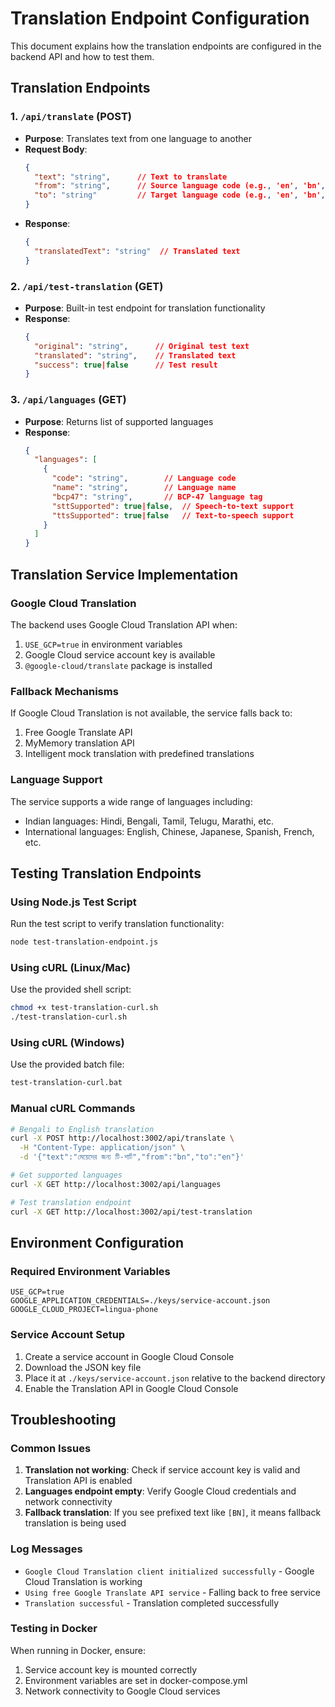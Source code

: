 # Translation Endpoint Configuration

This document explains how the translation endpoints are configured in the backend API and how to test them.

## Translation Endpoints

### 1. `/api/translate` (POST)
- **Purpose**: Translates text from one language to another
- **Request Body**:
  ```json
  {
    "text": "string",      // Text to translate
    "from": "string",      // Source language code (e.g., 'en', 'bn', 'hi')
    "to": "string"         // Target language code (e.g., 'en', 'bn', 'hi')
  }
  ```
- **Response**:
  ```json
  {
    "translatedText": "string"  // Translated text
  }
  ```

### 2. `/api/test-translation` (GET)
- **Purpose**: Built-in test endpoint for translation functionality
- **Response**:
  ```json
  {
    "original": "string",      // Original test text
    "translated": "string",    // Translated text
    "success": true|false      // Test result
  }
  ```

### 3. `/api/languages` (GET)
- **Purpose**: Returns list of supported languages
- **Response**:
  ```json
  {
    "languages": [
      {
        "code": "string",        // Language code
        "name": "string",        // Language name
        "bcp47": "string",       // BCP-47 language tag
        "sttSupported": true|false,  // Speech-to-text support
        "ttsSupported": true|false   // Text-to-speech support
      }
    ]
  }
  ```

## Translation Service Implementation

### Google Cloud Translation
The backend uses Google Cloud Translation API when:
1. `USE_GCP=true` in environment variables
2. Google Cloud service account key is available
3. `@google-cloud/translate` package is installed

### Fallback Mechanisms
If Google Cloud Translation is not available, the service falls back to:
1. Free Google Translate API
2. MyMemory translation API
3. Intelligent mock translation with predefined translations

### Language Support
The service supports a wide range of languages including:
- Indian languages: Hindi, Bengali, Tamil, Telugu, Marathi, etc.
- International languages: English, Chinese, Japanese, Spanish, French, etc.

## Testing Translation Endpoints

### Using Node.js Test Script
Run the test script to verify translation functionality:
```bash
node test-translation-endpoint.js
```

### Using cURL (Linux/Mac)
Use the provided shell script:
```bash
chmod +x test-translation-curl.sh
./test-translation-curl.sh
```

### Using cURL (Windows)
Use the provided batch file:
```cmd
test-translation-curl.bat
```

### Manual cURL Commands
```bash
# Bengali to English translation
curl -X POST http://localhost:3002/api/translate \
  -H "Content-Type: application/json" \
  -d '{"text":"মেয়েদের জন্য টি-শার্ট","from":"bn","to":"en"}'

# Get supported languages
curl -X GET http://localhost:3002/api/languages

# Test translation endpoint
curl -X GET http://localhost:3002/api/test-translation
```

## Environment Configuration

### Required Environment Variables
```env
USE_GCP=true
GOOGLE_APPLICATION_CREDENTIALS=./keys/service-account.json
GOOGLE_CLOUD_PROJECT=lingua-phone
```

### Service Account Setup
1. Create a service account in Google Cloud Console
2. Download the JSON key file
3. Place it at `./keys/service-account.json` relative to the backend directory
4. Enable the Translation API in Google Cloud Console

## Troubleshooting

### Common Issues
1. **Translation not working**: Check if service account key is valid and Translation API is enabled
2. **Languages endpoint empty**: Verify Google Cloud credentials and network connectivity
3. **Fallback translation**: If you see prefixed text like `[BN]`, it means fallback translation is being used

### Log Messages
- `Google Cloud Translation client initialized successfully` - Google Cloud Translation is working
- `Using free Google Translate API service` - Falling back to free service
- `Translation successful` - Translation completed successfully

### Testing in Docker
When running in Docker, ensure:
1. Service account key is mounted correctly
2. Environment variables are set in docker-compose.yml
3. Network connectivity to Google Cloud services
